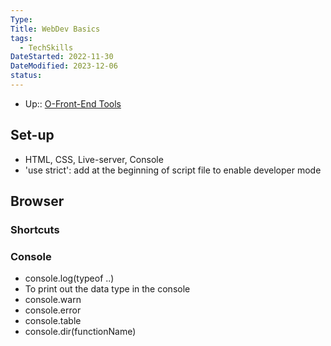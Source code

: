 ```yaml
---
Type: 
Title: WebDev Basics
tags:
  - TechSkills
DateStarted: 2022-11-30
DateModified: 2023-12-06
status: 
---
```

- Up:: [O-Front-End Tools](O-Front-End%20Tools)
## Set-up

- HTML, CSS, Live-server, Console
- 'use strict': add at the beginning of script file to enable developer mode

## Browser

### Shortcuts

### Console
- console.log(typeof ..)  
 - To print out the data type in the console  
- console.warn  
- console.error  
- console.table  
- console.dir(functionName)


